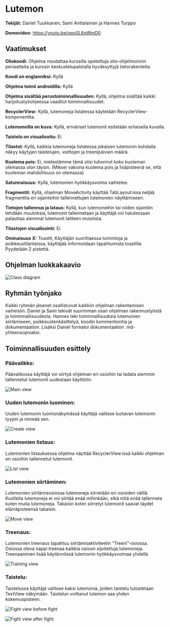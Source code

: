 # Lutemon
**Tekijät:** Daniel Tuukkanen, Sami Anttalainen ja Hannes Turppo

**Demovideo:** https://youtu.be/opoSL6qWmD0

## Vaatimukset
**Oliokoodi:** Ohjelma noudattaa kurssilla opetettuja olio-ohjelmoinnin periaatteita ja kurssin keskustelupalstalla hyväksyttyjä tietorakenteita.

**Koodi on englanniksi:** Kyllä

**Ohjelma toimii androidilla:** Kyllä

**Ohjelma sisältää perustoiminnallisuuden:** Kyllä, ohjelma sisältää kaikki harjoitustyöohjeessa vaaditut toiminnallisuudet.

**RecyclerView:** Kyllä, lutemoneja listatessa käytetään RecyclerView-komponenttia.

**Lutemoneilla on kuva:** Kyllä, eriväriset lutemonit esitetään erilaisella kuvalla.

**Taistelu on visualisoitu:** Ei

**Tilastot:** Kyllä, kaikkia lutemoneja listatessa jokaisen lutemonin kohdalla näkyy käytyjen taistelujen, voittojen ja treenipäivien määrä.

**Kuolema pois:** Ei, mielestämme tämä olisi tuhonnut koko kuoleman olemassa olon täysin. (Miksei vakiona kuolema pois ja lisäpisteenä se, että kuoleman mahdollisuus on olemassa)

**Satunnaisuus:** Kyllä, lutemonien hyökkäysvoima vaihtelee.

**Fragmentit:** Kyllä, ohjelman MoveActivity käyttää TabLayout:issa neljää fragmenttia eri sijainteihin tallennettujen lutemonien näyttämiseen.

**Tietojen tallennus ja lataus:** Kyllä, kun lutemoneihin tai niiden sijaintiin tehdään muutoksia, lutemonit tallennetaan ja käyttäjä voi halutessaan palauttaa aiemmat lutemonit laitteen muistista.

**Tilastojen visualisointi:** Ei

**Ominaisuus X:** Toastit, Käyttäjän suorittaessa toimintoja ja poikkeustilanteissa, käyttäjää informoidaan tapahtumista toastilla. Pyydetään 2 pistettä.

## Ohjelman luokkakaavio

![Class diagram](./Documentation/ClassDiagram.png)

## Ryhmän työnjako
Kaikki ryhmän jäsenet osallistuivat kaikkiin ohjelman rakentamisen vaiheisiin. Daniel ja Sami tekivät suurimman osan ohjelman rakennustyöstä ja toiminnallisuudesta. Hannes teki toiminnallisuuksia lutemonien siirtämiseen, poikkeustenkäsittelyä, koodin kommentointia ja dokumentaation. Lisäksi Daniel formatoi dokumentaation .md-yhteensopivaksi.

## Toiminnallisuuden esittely

### Päävalikko:
Päävalikossa käyttäjä voi siirtyä ohjelman eri osioihin tai ladata aiemmin tallennetut lutemonit uudestaan käyttöön.

![Main view](./Documentation/MainView.png)

### Uuden lutemonin luominen:
Uuden lutemonin luomisnäkymässä käyttäjä valitsee luotavan lutemonin tyypin ja nimeää sen.

![Create view](./Documentation/CreateView.png)

### Lutemonien listaus:
Lutemonien listauksessa ohjelma näyttää RecyclerView:issä kaikki ohjelman eri osioihin tallennetut lutemonit.

![List view](./Documentation/ListView.png)

### Lutemonien siirtäminen:
Lutemonien siirtämisosiossa lutemoneja siirretään eri osioiden väillä. Kuolleita lutemoneja ei voi siirtää enää mihinkään, eikä niitä enää tallenneta kuten muita lutemoneja. Takaisin kotiin siirretyt lutemonit saavat täydet elämäpisteensä takaisin.

![Move view](./Documentation/MoveView.png)

### Treenaus:
Lutemonien treenaus tapahtuu siirtämisaktiviteetin “Treeni”-osiossa. Osiossa oleva nappi treenaa kaikkia osioon sijoitettuja lutemoneja. Treenaaminen lisää käytännössä lutemonin hyökkäysvoimaa yhdellä.

![Training view](./Documentation/TrainView.png)

### Taistelu:
Taistelussa käyttäjä valitsee kaksi lutemonia, joiden taistelu tulostetaan TextView näkymään. Taistelun voittanut lutemon saa yhden kokemuspisteen.

![Fight view before fight](./Documentation/FightViewBefore.png)

![Fight view after fight](./Documentation/FightViewAfter.png)
